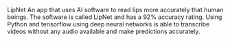 ﻿ LipNet
An app that uses AI software to read lips more accurately that human beings. The software is called LipNet and has a 92% accuracy rating.  Using Python and tensorflow using deep neural networks is able to transcribe videos without any audio available and make predictions accurately. 
